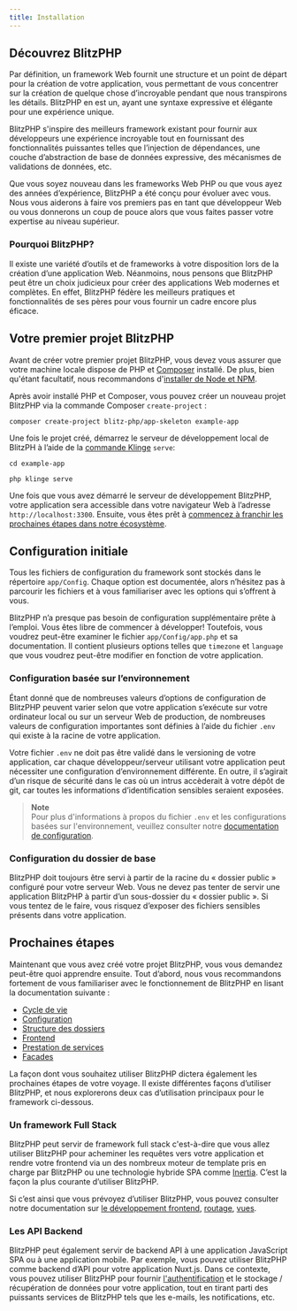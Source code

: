```yaml
---
title: Installation
---
```


<a name="decouvrez-blitzphp"></a>
## Découvrez BlitzPHP

Par définition, un framework Web fournit une structure et un point de départ pour la création de votre application, vous permettant de vous concentrer sur la création de quelque chose d’incroyable pendant que nous transpirons les détails. BlitzPHP en est un, ayant une syntaxe expressive et élégante pour une expérience unique. 

BlitzPHP s'inspire des meilleurs framework existant pour fournir aux développeurs une expérience incroyable tout en fournissant des fonctionnalités puissantes telles que l’injection de dépendances, une couche d’abstraction de base de données expressive, des mécanismes de validations de données, etc.

Que vous soyez nouveau dans les frameworks Web PHP ou que vous ayez des années d’expérience, BlitzPHP a été conçu pour évoluer avec vous. Nous vous aiderons à faire vos premiers pas en tant que développeur Web ou vous donnerons un coup de pouce alors que vous faites passer votre expertise au niveau supérieur.

<a name="pourquoi-blitzphp"></a>
### Pourquoi BlitzPHP?

Il existe une variété d’outils et de frameworks à votre disposition lors de la création d’une application Web. Néanmoins, nous pensons que BlitzPHP peut être un choix judicieux pour créer des applications Web modernes et complètes. En effet, BlitzPHP fédère les meilleurs pratiques et fonctionnalités de ses pères pour vous fournir un cadre encore plus éficace.

## Votre premier projet BlitzPHP

Avant de créer votre premier projet BlitzPHP, vous devez vous assurer que votre machine locale dispose de PHP et [Composer](https://getcomposer.org) installé. De plus, bien qu'étant facultatif, nous recommandons d'[installer de Node et NPM](https://nodejs.org).

Après avoir installé PHP et Composer, vous pouvez créer un nouveau projet BlitzPHP via la commande Composer `create-project` :

```shell
composer create-project blitz-php/app-skeleton example-app
```

Une fois le projet créé, démarrez le serveur de développement local de BlitzPH à l’aide de la [commande Klinge](/docs/{version}/klinge) `serve`:

```shell
cd example-app

php klinge serve
```

Une fois que vous avez démarré le serveur de développement BlitzPHP, votre application sera accessible dans votre navigateur Web à l’adresse `http://localhost:3300`. Ensuite, vous êtes prêt à [commencez à franchir les prochaines étapes dans notre écosystème](#next-steps).

## Configuration initiale

Tous les fichiers de configuration du framework sont stockés dans le répertoire `app/Config`. Chaque option est documentée, alors n’hésitez pas à parcourir les fichiers et à vous familiariser avec les options qui s’offrent à vous.

BlitzPHP n’a presque pas besoin de configuration supplémentaire prête à l’emploi. Vous êtes libre de commencer à développer! Toutefois, vous voudrez peut-être examiner le fichier `app/Config/app.php` et sa documentation. Il contient plusieurs options telles que `timezone` et `language` que vous voudrez peut-être modifier en fonction de votre application.

<a name="configuration-basee-sur-l-environnement"></a>
### Configuration basée sur l’environnement

Étant donné que de nombreuses valeurs d’options de configuration de BlitzPHP peuvent varier selon que votre application s’exécute sur votre ordinateur local ou sur un serveur Web de production, de nombreuses valeurs de configuration importantes sont définies à l’aide du fichier `.env` qui existe à la racine de votre application.

Votre fichier `.env` ne doit pas être validé dans le versioning de votre application, car chaque développeur/serveur utilisant votre application peut nécessiter une configuration d’environnement différente. En outre, il s’agirait d’un risque de sécurité dans le cas où un intrus accèderait à votre dépôt de git, car toutes les informations d’identification sensibles seraient exposées.

> **Note**  
> Pour plus d'informations à propos du fichier `.env` et les configurations basées sur l'environnement, veuillez consulter notre [documentation de configuration](/docs/{version}/configuration#configuration-d-environnement).

### Configuration du dossier de base

BlitzPHP doit toujours être servi à partir de la racine du « dossier public » configuré pour votre serveur Web. Vous ne devez pas tenter de servir une application BlitzPHP à partir d’un sous-dossier du « dossier public ». Si vous tentez de le faire, vous risquez d’exposer des fichiers sensibles présents dans votre application.

<a name="next-steps"></a>
## Prochaines étapes

Maintenant que vous avez créé votre projet BlitzPHP, vous vous demandez peut-être quoi apprendre ensuite. Tout d’abord, nous vous recommandons fortement de vous familiariser avec le fonctionnement de BlitzPHP en lisant la documentation suivante :

<div class="content-list" markdown="1">

- [Cycle de vie](/docs/{version}/cycle-de-vie)
- [Configuration](/docs/{version}/configuration)
- [Structure des dossiers](/docs/{version}/structure)
- [Frontend](/docs/{version}/frontend)
- [Prestation de services](/docs/{version}/services)
- [Facades](/docs/{version}/facades)

</div>

La façon dont vous souhaitez utiliser BlitzPHP dictera également les prochaines étapes de votre voyage. Il existe différentes façons d’utiliser BlitzPHP, et nous explorerons deux cas d’utilisation principaux pour le framework ci-dessous.

<a name="un-framework-fullstack"></a>
### Un framework Full Stack

BlitzPHP peut servir de framework full stack c'est-à-dire que vous allez utiliser BlitzPHP pour acheminer les requêtes vers votre application et rendre votre frontend via un des nombreux moteur de template pris en charge par BlitzPHP ou une technologie hybride SPA comme [Inertia](https://inertiajs.com). C’est la façon la plus courante d’utiliser BlitzPHP.

Si c’est ainsi que vous prévoyez d’utiliser BlitzPHP, vous pouvez consulter notre documentation sur [le développement frontend](/docs/{version}/frontend), [routage](/docs/{version}/routage), [vues](/docs/{version}/vues).

<a name="les-api-backend"></a>
### Les API Backend

BlitzPHP peut également servir de backend API à une application JavaScript SPA ou à une application mobile. Par exemple, vous pouvez utiliser BlitzPHP comme backend d’API pour votre application Nuxt.js. Dans ce contexte, vous pouvez utiliser BlitzPHP pour fournir [l'authentification](/docs/{version}/schild) et le stockage / récupération de données pour votre application, tout en tirant parti des puissants services de BlitzPHP tels que les e-mails, les notifications, etc.